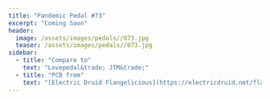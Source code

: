 ```yaml
---
title: "Pandemic Pedal #73"
excerpt: "Coming Soon"
header:
  image: /assets/images/pedals//073.jpg
  teaser: /assets/images/pedals//073.jpg
sidebar:
  - title: "Compare to"
    text: "Lovepedal&trade; JTM&trade;"
  - title: "PCB from"
    text: "[Electric Druid Flangelicious](https://electricdruid.net/flangelicious-a-super-dooper-flanger/)"
---
```


